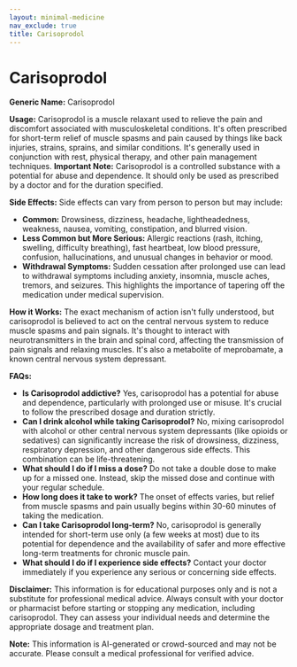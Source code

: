```yaml
---
layout: minimal-medicine
nav_exclude: true
title: Carisoprodol
---
```


# Carisoprodol

**Generic Name:** Carisoprodol

**Usage:** Carisoprodol is a muscle relaxant used to relieve the pain and discomfort associated with musculoskeletal conditions. It's often prescribed for short-term relief of muscle spasms and pain caused by things like back injuries, strains, sprains, and similar conditions.  It's generally used in conjunction with rest, physical therapy, and other pain management techniques.  **Important Note:** Carisoprodol is a controlled substance with a potential for abuse and dependence. It should only be used as prescribed by a doctor and for the duration specified.

**Side Effects:**  Side effects can vary from person to person but may include:

* **Common:** Drowsiness, dizziness, headache, lightheadedness, weakness, nausea, vomiting, constipation, and blurred vision.
* **Less Common but More Serious:** Allergic reactions (rash, itching, swelling, difficulty breathing),  fast heartbeat, low blood pressure, confusion, hallucinations, and unusual changes in behavior or mood.
* **Withdrawal Symptoms:**  Sudden cessation after prolonged use can lead to withdrawal symptoms including anxiety, insomnia, muscle aches, tremors, and seizures.  This highlights the importance of tapering off the medication under medical supervision.


**How it Works:** The exact mechanism of action isn't fully understood, but carisoprodol is believed to act on the central nervous system to reduce muscle spasms and pain signals. It's thought to interact with neurotransmitters in the brain and spinal cord, affecting the transmission of pain signals and relaxing muscles. It's also a metabolite of meprobamate, a known central nervous system depressant.

**FAQs:**

* **Is Carisoprodol addictive?** Yes, carisoprodol has a potential for abuse and dependence, particularly with prolonged use or misuse.  It's crucial to follow the prescribed dosage and duration strictly.
* **Can I drink alcohol while taking Carisoprodol?** No, mixing carisoprodol with alcohol or other central nervous system depressants (like opioids or sedatives) can significantly increase the risk of drowsiness, dizziness, respiratory depression, and other dangerous side effects.  This combination can be life-threatening.
* **What should I do if I miss a dose?**  Do not take a double dose to make up for a missed one.  Instead, skip the missed dose and continue with your regular schedule.
* **How long does it take to work?** The onset of effects varies, but relief from muscle spasms and pain usually begins within 30-60 minutes of taking the medication.
* **Can I take Carisoprodol long-term?**  No, carisoprodol is generally intended for short-term use only (a few weeks at most) due to its potential for dependence and the availability of safer and more effective long-term treatments for chronic muscle pain.
* **What should I do if I experience side effects?** Contact your doctor immediately if you experience any serious or concerning side effects.


**Disclaimer:** This information is for educational purposes only and is not a substitute for professional medical advice. Always consult with your doctor or pharmacist before starting or stopping any medication, including carisoprodol.  They can assess your individual needs and determine the appropriate dosage and treatment plan.


**Note:** This information is AI-generated or crowd-sourced and may not be accurate. Please consult a medical professional for verified advice.